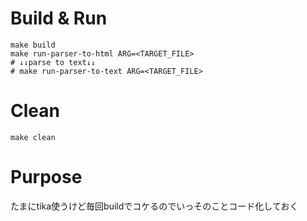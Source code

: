 # Build & Run
```
make build
make run-parser-to-html ARG=<TARGET_FILE>
# ↓↓parse to text↓↓
# make run-parser-to-text ARG=<TARGET_FILE>
```

# Clean
```
make clean
```

# Purpose
たまにtika使うけど毎回buildでコケるのでいっそのことコード化しておく